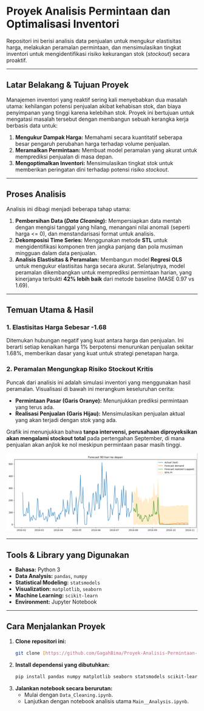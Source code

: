 # Proyek Analisis Permintaan dan Optimalisasi Inventori

Repositori ini berisi analisis data penjualan untuk mengukur elastisitas harga, melakukan peramalan permintaan, dan mensimulasikan tingkat inventori untuk mengidentifikasi risiko kekurangan stok (*stockout*) secara proaktif.

---

## Latar Belakang & Tujuan Proyek

Manajemen inventori yang reaktif sering kali menyebabkan dua masalah utama: kehilangan potensi penjualan akibat kehabisan stok, dan biaya penyimpanan yang tinggi karena kelebihan stok. Proyek ini bertujuan untuk mengatasi masalah tersebut dengan membangun sebuah kerangka kerja berbasis data untuk:

1.  **Mengukur Dampak Harga:** Memahami secara kuantitatif seberapa besar pengaruh perubahan harga terhadap volume penjualan.
2.  **Meramalkan Permintaan:** Membuat model peramalan yang akurat untuk memprediksi penjualan di masa depan.
3.  **Mengoptimalkan Inventori:** Mensimulasikan tingkat stok untuk memberikan peringatan dini terhadap potensi risiko *stockout*.

---

## Proses Analisis

Analisis ini dibagi menjadi beberapa tahap utama:

1.  **Pembersihan Data (*Data Cleaning*):** Mempersiapkan data mentah dengan mengisi tanggal yang hilang, menangani nilai anomali (seperti harga <= 0), dan menstandarisasi format untuk analisis.
2.  **Dekomposisi Time Series:** Menggunakan metode **STL** untuk mengidentifikasi komponen tren jangka panjang dan pola musiman mingguan dalam data penjualan.
3.  **Analisis Elastisitas & Peramalan:** Membangun model **Regresi OLS** untuk mengukur elastisitas harga secara akurat. Selanjutnya, model peramalan dikembangkan untuk memprediksi permintaan harian, yang kinerjanya terbukti **42% lebih baik** dari metode baseline (MASE 0.97 vs 1.69).

---

## Temuan Utama & Hasil

### 1. Elastisitas Harga Sebesar -1.68
Ditemukan hubungan negatif yang kuat antara harga dan penjualan. Ini berarti setiap kenaikan harga 1% berpotensi menurunkan penjualan sekitar 1.68%, memberikan dasar yang kuat untuk strategi penetapan harga.

### 2. Peramalan Mengungkap Risiko Stockout Kritis
Puncak dari analisis ini adalah simulasi inventori yang menggunakan hasil peramalan. Visualisasi di bawah ini merangkum keseluruhan cerita:
* **Permintaan Pasar (Garis Oranye):** Menunjukkan prediksi permintaan yang terus ada.
* **Realisasi Penjualan (Garis Hijau):** Mensimulasikan penjualan aktual yang akan terjadi dengan stok yang ada.

Grafik ini menunjukkan bahwa **tanpa intervensi, perusahaan diproyeksikan akan mengalami stockout total** pada pertengahan September, di mana penjualan akan anjlok ke nol meskipun permintaan pasar masih tinggi.

![Grafik Simulasi Inventori dan Proyeksi Stockout](images/Screenshot.png)

---

## Tools & Library yang Digunakan

* **Bahasa:** Python 3
* **Data Analysis:** `pandas`, `numpy`
* **Statistical Modeling:** `statsmodels`
* **Visualization:** `matplotlib`, `seaborn`
* **Machine Learning:** `scikit-learn`
* **Environment:** Jupyter Notebook
  
---

## Cara Menjalankan Proyek
1.  **Clone repositori ini:**
    ```bash
    git clone [https://github.com/GagahBima/Proyek-Analisis-Permintaan-dan-Optimalisasi-Inventori]
    ```
2.  **Install dependensi yang dibutuhkan:**
    ```bash
    pip install pandas numpy matplotlib seaborn statsmodels scikit-learn
    ```
3.  **Jalankan notebook secara berurutan:**
    * Mulai dengan `Data_Cleaning.ipynb`.
    * Lanjutkan dengan notebook analisis utama `Main__Analysis.ipynb`.
